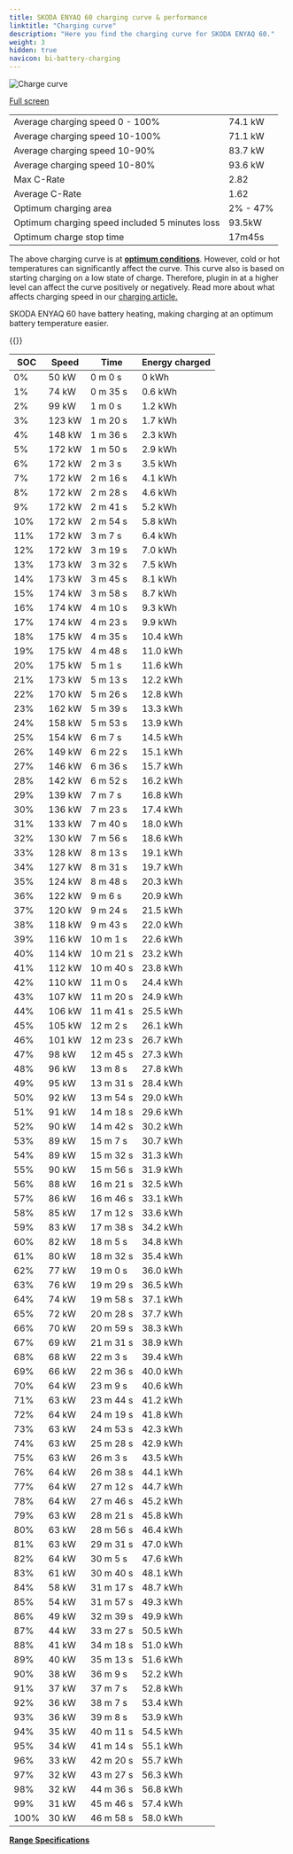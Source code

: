 ```yaml
---
title: SKODA ENYAQ 60 charging curve & performance
linktitle: "Charging curve"
description: "Here you find the charging curve for SKODA ENYAQ 60."
weight: 3
hidden: true
navicon: bi-battery-charging
---
```

<!-- markdownlint-disable MD033 -->
<img src="/images/models/skoda/enyaq_iv/enyaq_60/chargingcurve.svg" alt="Charge curve" class="img-fluid">

[Full screen](/images/models/skoda/enyaq_iv/enyaq_60/chargingcurve.svg)


<table class="table table-striped border">
<tbody>
<tr>
<td>Average charging speed 0 - 100%</td><td>74.1 kW</td>
</tr>
<tr>
<td>Average charging speed 10-100%</td><td>71.1 kW</td>
</tr>
<tr>
<td>Average charging speed 10-90%</td><td>83.7 kW</td>
</tr>
<tr>
<td>Average charging speed 10-80%</td><td>93.6 kW</td>
</tr>
<tr>
<td>Max C-Rate</td><td>2.82</td>
</tr>
<tr>
<td>Average C-Rate</td><td>1.62</td>
</tr>
<tr>
<td>Optimum charging area</td><td>2% - 47%</td>
</tr>
<tr>
<td>Optimum charging speed included 5 minutes loss</td><td>93.5kW</td>
</tr>
<tr>
<td>Optimum charge stop time</td><td>17m45s</td>
</tr>
</tbody>
</table>


The above charging curve is at **[optimum conditions](../../../../../technology/battery/charging/#temperature)**. However, cold or hot temperatures can significantly affect the curve. This curve also is based on starting charging on a low state of charge. Therefore, plugin in at a higher level can affect the curve positively or negatively. Read more about what affects charging speed in our [charging article.](../../../../../technology/battery/charging/)


SKODA ENYAQ 60 have battery heating, making charging at an optimum battery temperature easier.


{{<evkxdisplayaddarticle />}}
<table class="table table-striped border">
<thead>
<tr><th>SOC</th><th>Speed</th><th>Time</th><th>Energy charged</th></tr>
</thead>
<tbody>
<tr>
<td>0%</td><td>50 kW</td><td> 0 m 0 s </td><td>0 kWh </td>
</tr>
<tr>
<td>1%</td><td>74 kW</td><td> 0 m 35 s </td><td>0.6 kWh </td>
</tr>
<tr>
<td>2%</td><td>99 kW</td><td> 1 m 0 s </td><td>1.2 kWh </td>
</tr>
<tr>
<td>3%</td><td>123 kW</td><td> 1 m 20 s </td><td>1.7 kWh </td>
</tr>
<tr>
<td>4%</td><td>148 kW</td><td> 1 m 36 s </td><td>2.3 kWh </td>
</tr>
<tr>
<td>5%</td><td>172 kW</td><td> 1 m 50 s </td><td>2.9 kWh </td>
</tr>
<tr>
<td>6%</td><td>172 kW</td><td> 2 m 3 s </td><td>3.5 kWh </td>
</tr>
<tr>
<td>7%</td><td>172 kW</td><td> 2 m 16 s </td><td>4.1 kWh </td>
</tr>
<tr>
<td>8%</td><td>172 kW</td><td> 2 m 28 s </td><td>4.6 kWh </td>
</tr>
<tr>
<td>9%</td><td>172 kW</td><td> 2 m 41 s </td><td>5.2 kWh </td>
</tr>
<tr>
<td>10%</td><td>172 kW</td><td> 2 m 54 s </td><td>5.8 kWh </td>
</tr>
<tr>
<td>11%</td><td>172 kW</td><td> 3 m 7 s </td><td>6.4 kWh </td>
</tr>
<tr>
<td>12%</td><td>172 kW</td><td> 3 m 19 s </td><td>7.0 kWh </td>
</tr>
<tr>
<td>13%</td><td>173 kW</td><td> 3 m 32 s </td><td>7.5 kWh </td>
</tr>
<tr>
<td>14%</td><td>173 kW</td><td> 3 m 45 s </td><td>8.1 kWh </td>
</tr>
<tr>
<td>15%</td><td>174 kW</td><td> 3 m 58 s </td><td>8.7 kWh </td>
</tr>
<tr>
<td>16%</td><td>174 kW</td><td> 4 m 10 s </td><td>9.3 kWh </td>
</tr>
<tr>
<td>17%</td><td>174 kW</td><td> 4 m 23 s </td><td>9.9 kWh </td>
</tr>
<tr>
<td>18%</td><td>175 kW</td><td> 4 m 35 s </td><td>10.4 kWh </td>
</tr>
<tr>
<td>19%</td><td>175 kW</td><td> 4 m 48 s </td><td>11.0 kWh </td>
</tr>
<tr>
<td>20%</td><td>175 kW</td><td> 5 m 1 s </td><td>11.6 kWh </td>
</tr>
<tr>
<td>21%</td><td>173 kW</td><td> 5 m 13 s </td><td>12.2 kWh </td>
</tr>
<tr>
<td>22%</td><td>170 kW</td><td> 5 m 26 s </td><td>12.8 kWh </td>
</tr>
<tr>
<td>23%</td><td>162 kW</td><td> 5 m 39 s </td><td>13.3 kWh </td>
</tr>
<tr>
<td>24%</td><td>158 kW</td><td> 5 m 53 s </td><td>13.9 kWh </td>
</tr>
<tr>
<td>25%</td><td>154 kW</td><td> 6 m 7 s </td><td>14.5 kWh </td>
</tr>
<tr>
<td>26%</td><td>149 kW</td><td> 6 m 22 s </td><td>15.1 kWh </td>
</tr>
<tr>
<td>27%</td><td>146 kW</td><td> 6 m 36 s </td><td>15.7 kWh </td>
</tr>
<tr>
<td>28%</td><td>142 kW</td><td> 6 m 52 s </td><td>16.2 kWh </td>
</tr>
<tr>
<td>29%</td><td>139 kW</td><td> 7 m 7 s </td><td>16.8 kWh </td>
</tr>
<tr>
<td>30%</td><td>136 kW</td><td> 7 m 23 s </td><td>17.4 kWh </td>
</tr>
<tr>
<td>31%</td><td>133 kW</td><td> 7 m 40 s </td><td>18.0 kWh </td>
</tr>
<tr>
<td>32%</td><td>130 kW</td><td> 7 m 56 s </td><td>18.6 kWh </td>
</tr>
<tr>
<td>33%</td><td>128 kW</td><td> 8 m 13 s </td><td>19.1 kWh </td>
</tr>
<tr>
<td>34%</td><td>127 kW</td><td> 8 m 31 s </td><td>19.7 kWh </td>
</tr>
<tr>
<td>35%</td><td>124 kW</td><td> 8 m 48 s </td><td>20.3 kWh </td>
</tr>
<tr>
<td>36%</td><td>122 kW</td><td> 9 m 6 s </td><td>20.9 kWh </td>
</tr>
<tr>
<td>37%</td><td>120 kW</td><td> 9 m 24 s </td><td>21.5 kWh </td>
</tr>
<tr>
<td>38%</td><td>118 kW</td><td> 9 m 43 s </td><td>22.0 kWh </td>
</tr>
<tr>
<td>39%</td><td>116 kW</td><td> 10 m 1 s </td><td>22.6 kWh </td>
</tr>
<tr>
<td>40%</td><td>114 kW</td><td> 10 m 21 s </td><td>23.2 kWh </td>
</tr>
<tr>
<td>41%</td><td>112 kW</td><td> 10 m 40 s </td><td>23.8 kWh </td>
</tr>
<tr>
<td>42%</td><td>110 kW</td><td> 11 m 0 s </td><td>24.4 kWh </td>
</tr>
<tr>
<td>43%</td><td>107 kW</td><td> 11 m 20 s </td><td>24.9 kWh </td>
</tr>
<tr>
<td>44%</td><td>106 kW</td><td> 11 m 41 s </td><td>25.5 kWh </td>
</tr>
<tr>
<td>45%</td><td>105 kW</td><td> 12 m 2 s </td><td>26.1 kWh </td>
</tr>
<tr>
<td>46%</td><td>101 kW</td><td> 12 m 23 s </td><td>26.7 kWh </td>
</tr>
<tr>
<td>47%</td><td>98 kW</td><td> 12 m 45 s </td><td>27.3 kWh </td>
</tr>
<tr>
<td>48%</td><td>96 kW</td><td> 13 m 8 s </td><td>27.8 kWh </td>
</tr>
<tr>
<td>49%</td><td>95 kW</td><td> 13 m 31 s </td><td>28.4 kWh </td>
</tr>
<tr>
<td>50%</td><td>92 kW</td><td> 13 m 54 s </td><td>29.0 kWh </td>
</tr>
<tr>
<td>51%</td><td>91 kW</td><td> 14 m 18 s </td><td>29.6 kWh </td>
</tr>
<tr>
<td>52%</td><td>90 kW</td><td> 14 m 42 s </td><td>30.2 kWh </td>
</tr>
<tr>
<td>53%</td><td>89 kW</td><td> 15 m 7 s </td><td>30.7 kWh </td>
</tr>
<tr>
<td>54%</td><td>89 kW</td><td> 15 m 32 s </td><td>31.3 kWh </td>
</tr>
<tr>
<td>55%</td><td>90 kW</td><td> 15 m 56 s </td><td>31.9 kWh </td>
</tr>
<tr>
<td>56%</td><td>88 kW</td><td> 16 m 21 s </td><td>32.5 kWh </td>
</tr>
<tr>
<td>57%</td><td>86 kW</td><td> 16 m 46 s </td><td>33.1 kWh </td>
</tr>
<tr>
<td>58%</td><td>85 kW</td><td> 17 m 12 s </td><td>33.6 kWh </td>
</tr>
<tr>
<td>59%</td><td>83 kW</td><td> 17 m 38 s </td><td>34.2 kWh </td>
</tr>
<tr>
<td>60%</td><td>82 kW</td><td> 18 m 5 s </td><td>34.8 kWh </td>
</tr>
<tr>
<td>61%</td><td>80 kW</td><td> 18 m 32 s </td><td>35.4 kWh </td>
</tr>
<tr>
<td>62%</td><td>77 kW</td><td> 19 m 0 s </td><td>36.0 kWh </td>
</tr>
<tr>
<td>63%</td><td>76 kW</td><td> 19 m 29 s </td><td>36.5 kWh </td>
</tr>
<tr>
<td>64%</td><td>74 kW</td><td> 19 m 58 s </td><td>37.1 kWh </td>
</tr>
<tr>
<td>65%</td><td>72 kW</td><td> 20 m 28 s </td><td>37.7 kWh </td>
</tr>
<tr>
<td>66%</td><td>70 kW</td><td> 20 m 59 s </td><td>38.3 kWh </td>
</tr>
<tr>
<td>67%</td><td>69 kW</td><td> 21 m 31 s </td><td>38.9 kWh </td>
</tr>
<tr>
<td>68%</td><td>68 kW</td><td> 22 m 3 s </td><td>39.4 kWh </td>
</tr>
<tr>
<td>69%</td><td>66 kW</td><td> 22 m 36 s </td><td>40.0 kWh </td>
</tr>
<tr>
<td>70%</td><td>64 kW</td><td> 23 m 9 s </td><td>40.6 kWh </td>
</tr>
<tr>
<td>71%</td><td>63 kW</td><td> 23 m 44 s </td><td>41.2 kWh </td>
</tr>
<tr>
<td>72%</td><td>64 kW</td><td> 24 m 19 s </td><td>41.8 kWh </td>
</tr>
<tr>
<td>73%</td><td>63 kW</td><td> 24 m 53 s </td><td>42.3 kWh </td>
</tr>
<tr>
<td>74%</td><td>63 kW</td><td> 25 m 28 s </td><td>42.9 kWh </td>
</tr>
<tr>
<td>75%</td><td>63 kW</td><td> 26 m 3 s </td><td>43.5 kWh </td>
</tr>
<tr>
<td>76%</td><td>64 kW</td><td> 26 m 38 s </td><td>44.1 kWh </td>
</tr>
<tr>
<td>77%</td><td>64 kW</td><td> 27 m 12 s </td><td>44.7 kWh </td>
</tr>
<tr>
<td>78%</td><td>64 kW</td><td> 27 m 46 s </td><td>45.2 kWh </td>
</tr>
<tr>
<td>79%</td><td>63 kW</td><td> 28 m 21 s </td><td>45.8 kWh </td>
</tr>
<tr>
<td>80%</td><td>63 kW</td><td> 28 m 56 s </td><td>46.4 kWh </td>
</tr>
<tr>
<td>81%</td><td>63 kW</td><td> 29 m 31 s </td><td>47.0 kWh </td>
</tr>
<tr>
<td>82%</td><td>64 kW</td><td> 30 m 5 s </td><td>47.6 kWh </td>
</tr>
<tr>
<td>83%</td><td>61 kW</td><td> 30 m 40 s </td><td>48.1 kWh </td>
</tr>
<tr>
<td>84%</td><td>58 kW</td><td> 31 m 17 s </td><td>48.7 kWh </td>
</tr>
<tr>
<td>85%</td><td>54 kW</td><td> 31 m 57 s </td><td>49.3 kWh </td>
</tr>
<tr>
<td>86%</td><td>49 kW</td><td> 32 m 39 s </td><td>49.9 kWh </td>
</tr>
<tr>
<td>87%</td><td>44 kW</td><td> 33 m 27 s </td><td>50.5 kWh </td>
</tr>
<tr>
<td>88%</td><td>41 kW</td><td> 34 m 18 s </td><td>51.0 kWh </td>
</tr>
<tr>
<td>89%</td><td>40 kW</td><td> 35 m 13 s </td><td>51.6 kWh </td>
</tr>
<tr>
<td>90%</td><td>38 kW</td><td> 36 m 9 s </td><td>52.2 kWh </td>
</tr>
<tr>
<td>91%</td><td>37 kW</td><td> 37 m 7 s </td><td>52.8 kWh </td>
</tr>
<tr>
<td>92%</td><td>36 kW</td><td> 38 m 7 s </td><td>53.4 kWh </td>
</tr>
<tr>
<td>93%</td><td>36 kW</td><td> 39 m 8 s </td><td>53.9 kWh </td>
</tr>
<tr>
<td>94%</td><td>35 kW</td><td> 40 m 11 s </td><td>54.5 kWh </td>
</tr>
<tr>
<td>95%</td><td>34 kW</td><td> 41 m 14 s </td><td>55.1 kWh </td>
</tr>
<tr>
<td>96%</td><td>33 kW</td><td> 42 m 20 s </td><td>55.7 kWh </td>
</tr>
<tr>
<td>97%</td><td>32 kW</td><td> 43 m 27 s </td><td>56.3 kWh </td>
</tr>
<tr>
<td>98%</td><td>32 kW</td><td> 44 m 36 s </td><td>56.8 kWh </td>
</tr>
<tr>
<td>99%</td><td>31 kW</td><td> 45 m 46 s </td><td>57.4 kWh </td>
</tr>
<tr>
<td>100%</td><td>30 kW</td><td> 46 m 58 s </td><td>58.0 kWh </td>
</tr>
</tbody>
</table>

<div class="mt-3 mb-3">
<a href="../rangeandconsumption/" class="text-decoration-none text-black">
<strong><i class="bi-arrow-left"></i> Range </strong>
</a>
<a href="../specifications/" class="text-decoration-none text-black float-end">
<strong>Specifications <i class="bi-arrow-right"></i></strong>
</a>
</div>
